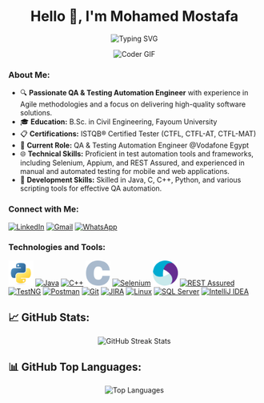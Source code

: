 <h1 align="center">Hello 👋, I'm Mohamed Mostafa</h1>

<p align="center">
 <a><img src="https://readme-typing-svg.herokuapp.com?font=Calibri&weight=275&size=40&duration=4000&pause=500&color=F7E124&center=true&vCenter=true&width=600&lines=QA+%26+Testing+Automation+Engineer" alt="Typing SVG" /></a>
</p>

<div align="center">
  <img src="https://media.giphy.com/media/Ll22OhMLAlVDb8UQWe/giphy.gif" alt="Coder GIF">
</div>

<h3 align="left">About Me:</h3>
<ul>
  <li>🔍 <strong>Passionate QA & Testing Automation Engineer</strong> with experience in Agile methodologies and a focus on delivering high-quality software solutions.</li>
  <li>🎓 <strong>Education:</strong> B.Sc. in Civil Engineering, Fayoum University</li>
  <li>📋 <strong>Certifications:</strong> ISTQB® Certified Tester (CTFL, CTFL-AT, CTFL-MAT)</li>
  <li>💼 <strong>Current Role:</strong> QA & Testing Automation Engineer @Vodafone Egypt</li>
  <li>🌐 <strong>Technical Skills:</strong> Proficient in test automation tools and frameworks, including Selenium, Appium, and REST Assured, and experienced in manual and automated testing for mobile and web applications.</li>
  <li>🔧 <strong>Development Skills:</strong> Skilled in Java, C, C++, Python, and various scripting tools for effective QA automation.</li>
</ul>

<h3 align="left">Connect with Me:</h3>
<p align="left">
  <a href="https://www.linkedin.com/in/mochxd/" target="_blank"><img src="https://cdn.jsdelivr.net/gh/devicons/devicon/icons/linkedin/linkedin-original.svg" alt="LinkedIn" height="50" width="50" /></a>
  <a href="mailto:mohameddmostafa98@gmail.com" target="_blank"><img src="https://img.icons8.com/color/48/000000/gmail.png" alt="Gmail" height="50" width="50" /></a>
  <a href="http://wa.me/+201011818952" target="_blank"><img src="https://upload.wikimedia.org/wikipedia/commons/6/6b/WhatsApp.svg" alt="WhatsApp" height="50" width="50" /></a>
</p>

<h3 align="left">Technologies and Tools:</h3>
<p>
  <a href="https://www.python.org"><img src="https://raw.githubusercontent.com/devicons/devicon/master/icons/python/python-original.svg" alt="Python" width="50" height="50"/></a>
  <a href="https://www.java.com/en/"><img src="https://cdn-icons-png.flaticon.com/512/226/226777.png" alt="Java" width="50" height="50"/></a>
  <a href="https://www.w3schools.com/cpp/"><img src="https://user-images.githubusercontent.com/25181517/192106073-90fffafe-3562-4ff9-a37e-c77a2da0ff58.png" alt="C++" width="50" height="50"/></a>
  <a href="https://www.cprogramming.com/"><img src="https://raw.githubusercontent.com/devicons/devicon/master/icons/c/c-original.svg" alt="C" width="50" height="50"/></a>
  <a href="https://www.selenium.dev/"><img src="https://miro.medium.com/v2/resize:fit:1400/1*musVE9e4bgjTWeoRmc-P_w.png" alt="Selenium" width="50" height="50"/></a>
  <a href="https://appium.io/"><img src="https://github.com/Mochxd/Mochxd/blob/main/appium.1021x1024.png" alt="Appium" width="50" height="50"/></a>
  <a href="https://rest-assured.io/"><img src="https://avatars.githubusercontent.com/u/19369327?s=200&v=4" alt="REST Assured" width="50" height="50"/></a>
  <a href="https://testng.org/"><img src="https://howtodoinjava.com/wp-content/uploads/2014/12/TestNG.png" alt="TestNG" width="50" height="50"/></a>
  <a href="https://www.postman.com/"><img src="https://www.svgrepo.com/show/354202/postman-icon.svg" alt="Postman" width="50" height="50"/></a>
  <a href="https://git-scm.com/"><img src="https://upload.wikimedia.org/wikipedia/commons/3/3f/Git_icon.svg" alt="Git" width="40" height="40"/></a>
  <a href="https://www.atlassian.com/software/jira"><img src="https://user-images.githubusercontent.com/25181517/183912952-83784e94-629d-4c34-a961-ae2ae795b662.png" alt="JIRA" width="50" height="50"/></a>
  <a href="https://www.linux.org/"><img src="https://github.com/marwin1991/profile-technology-icons/assets/76662862/2481dc48-be6b-4ebb-9e8c-3b957efe69fa" alt="Linux" width="50" height="50"/></a>
  <a href="https://www.microsoft.com/en-us/sql-server/sql-server-downloads"><img src="https://github.com/marwin1991/profile-technology-icons/assets/19180175/3b371807-db7c-45b4-8720-c0cfc901680a" alt="SQL Server" width="50" height="50"/></a>
  <a href="https://www.jetbrains.com/idea/"><img src="https://upload.wikimedia.org/wikipedia/commons/thumb/9/9c/IntelliJ_IDEA_Icon.svg/2048px-IntelliJ_IDEA_Icon.svg.png" alt="IntelliJ IDEA" width="50" height="50"/></a>
</p>
<h2 align="left">📈 GitHub Stats:</h2>
<p align="center">
  <img src="https://awesome-github-stats.azurewebsites.net/user-stats/Mochxd?cardType=octocat&theme=github-dark&preferLogin=false" alt="GitHub Streak Stats" />
</p>

<h2 align="left">📊 GitHub Top Languages:</h2>
<p align="center">
  <img src="https://github-readme-stats.vercel.app/api/top-langs/?username=Mochxd&layout=compact&theme=radical" alt="Top Languages" />
</p>

